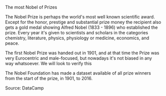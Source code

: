 The most Nobel of Prizes

The Nobel Prize is perhaps the world's most well known scientific award. Except for the honor, prestige and substantial prize money the recipient also gets a gold medal showing Alfred Nobel (1833 - 1896) who established the prize. Every year it's given to scientists and scholars in the categories chemistry, literature, physics, physiology or medicine, economics, and peace. 

The first Nobel Prize was handed out in 1901, and at that time the Prize was very Eurocentric and male-focused, but nowadays it's not biased in any way whatsoever. We will look to verify this 

The Nobel Foundation has made a dataset available of all prize winners from the start of the prize, in 1901, to 2016.

Source: DataCamp